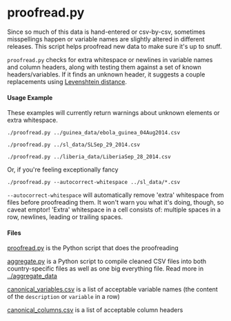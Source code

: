 # proofread.py

Since so much of this data is hand-entered or csv-by-csv, sometimes misspellings happen or variable names are slightly altered in different releases. This script helps proofread new data to make sure it's up to snuff.

`proofread.py` checks for extra whitespace or newlines in variable names and column headers, along with testing them against a set of known headers/variables. If it finds an unknown header, it suggests a couple replacements using [Levenshtein distance](http://en.wikipedia.org/wiki/Levenshtein_distance). 

#### Usage Example

These examples will currently return warnings about unknown elements or extra whitespace.

```
./proofread.py ../guinea_data/ebola_guinea_04Aug2014.csv
```

```
./proofread.py ../sl_data/SLSep_29_2014.csv 
```

```
./proofread.py ../liberia_data/LiberiaSep_28_2014.csv 
```

Or, if you're feeling exceptionally fancy

```
./proofread.py --autocorrect-whitespace ../sl_data/*.csv
```

`--autocorrect-whitespace` will automatically remove 'extra' whitespace from files before proofreading them. It won't warn you what it's doing, though, so caveat emptor! 'Extra' whitespace in a cell consists of: multiple spaces in a row, newlines, leading or trailing spaces.

#### Files

[proofread.py](proofread.py) is the Python script that does the proofreading

[aggregate.py](aggregate.py) is a Python script to compile cleaned CSV files into both country-specific files as well as one big everything file. Read more in [../aggregate_data](../aggregate_data)

[canonical_variables.csv](canonical_variables.csv) is a list of acceptable variable names (the content of the `description` or `variable` in a row)

[canonical_columns.csv](canonical_columns.csv) is a list of acceptable column headers